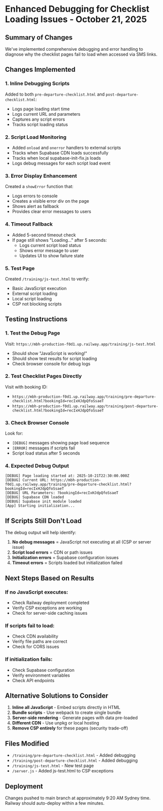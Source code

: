 # Enhanced Debugging for Checklist Loading Issues - October 21, 2025

## Summary of Changes

We've implemented comprehensive debugging and error handling to diagnose why the checklist pages fail to load when accessed via SMS links.

## Changes Implemented

### 1. Inline Debugging Scripts
Added to both `pre-departure-checklist.html` and `post-departure-checklist.html`:
- Logs page loading start time
- Logs current URL and parameters
- Captures any script errors
- Tracks script loading status

### 2. Script Load Monitoring
- Added `onload` and `onerror` handlers to external scripts
- Tracks when Supabase CDN loads successfully
- Tracks when local supabase-init-fix.js loads
- Logs debug messages for each script load event

### 3. Error Display Enhancement
Created a `showError` function that:
- Logs errors to console
- Creates a visible error div on the page
- Shows alert as fallback
- Provides clear error messages to users

### 4. Timeout Fallback
- Added 5-second timeout check
- If page still shows "Loading..." after 5 seconds:
  - Logs current script load status
  - Shows error message to user
  - Updates UI to show failure state

### 5. Test Page
Created `/training/js-test.html` to verify:
- Basic JavaScript execution
- External script loading
- Local script loading
- CSP not blocking scripts

## Testing Instructions

### 1. Test the Debug Page
Visit: `https://mbh-production-f0d1.up.railway.app/training/js-test.html`
- Should show "JavaScript is working!"
- Should show test results for script loading
- Check browser console for debug logs

### 2. Test Checklist Pages Directly
Visit with booking ID:
- `https://mbh-production-f0d1.up.railway.app/training/pre-departure-checklist.html?bookingId=recIxHJdpQfoSsaeT`
- `https://mbh-production-f0d1.up.railway.app/training/post-departure-checklist.html?bookingId=recIxHJdpQfoSsaeT`

### 3. Check Browser Console
Look for:
- `[DEBUG]` messages showing page load sequence
- `[ERROR]` messages if scripts fail
- Script load status after 5 seconds

### 4. Expected Debug Output
```
[DEBUG] Page loading started at: 2025-10-21T22:30:00.000Z
[DEBUG] Current URL: https://mbh-production-f0d1.up.railway.app/training/pre-departure-checklist.html?bookingId=recIxHJdpQfoSsaeT
[DEBUG] URL Parameters: ?bookingId=recIxHJdpQfoSsaeT
[DEBUG] Supabase CDN loaded
[DEBUG] Supabase init module loaded
[App] Starting initialization...
```

## If Scripts Still Don't Load

The debug output will help identify:
1. **No debug messages** = JavaScript not executing at all (CSP or server issue)
2. **Script load errors** = CDN or path issues
3. **Initialization errors** = Supabase configuration issues
4. **Timeout errors** = Scripts loaded but initialization failed

## Next Steps Based on Results

### If no JavaScript executes:
- Check Railway deployment completed
- Verify CSP exceptions are working
- Check for server-side caching issues

### If scripts fail to load:
- Check CDN availability
- Verify file paths are correct
- Check for CORS issues

### If initialization fails:
- Check Supabase configuration
- Verify environment variables
- Check API endpoints

## Alternative Solutions to Consider

1. **Inline all JavaScript** - Embed scripts directly in HTML
2. **Bundle scripts** - Use webpack to create single bundle
3. **Server-side rendering** - Generate pages with data pre-loaded
4. **Different CDN** - Use unpkg or local hosting
5. **Remove CSP entirely** for these pages (security trade-off)

## Files Modified
- `/training/pre-departure-checklist.html` - Added debugging
- `/training/post-departure-checklist.html` - Added debugging  
- `/training/js-test.html` - New test page
- `/server.js` - Added js-test.html to CSP exceptions

## Deployment
Changes pushed to main branch at approximately 9:20 AM Sydney time.
Railway should auto-deploy within a few minutes.
